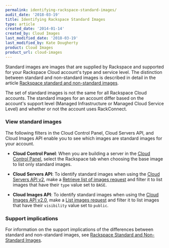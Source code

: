 ```yaml
---
permalink: identifying-rackspace-standard-images/
audit_date: '2018-03-19'
title: Identifying Rackspace Standard Images
type: article
created_date: '2014-01-14'
created_by: Cloud Images
last_modified_date: '2018-03-19'
last_modified_by: Kate Dougherty
product: Cloud Images
product_url: cloud-images
---
```


Standard images are images that are supplied by Rackspace and supported for
your Rackspace Cloud account's type and service level. The distinction
between standard and non-standard images is described in detail in the
article [Rackspace standard and non-standard images](/how-to/rackspace-standard-and-non-standard-images).

The set of standard images is not the same for all Rackspace Cloud
accounts. The standard images for an account differ based on the
account's support level (Managed Infrastructure or Managed Cloud Service
Level) and whether or not the account uses RackConnect.

### View standard images

The following filters in the Cloud Control Panel, Cloud Servers API, and
Cloud Images API enable you to see which images are standard images for
your account.

- **Cloud Control Panel**: When you are building a server in the [Cloud Control
Panel](https://mycloud.rackspace.com), select the Rackspace tab when
choosing the base image to list only standard images.

- **Cloud Servers API**: To identify standard images when using the [Cloud Servers API v2](https://developer.rackspace.com/docs/cloud-servers/v2/developer-guide/),
make a [Retrieve list of images request](https://developer.rackspace.com/docs/cloud-servers/v2/api-reference/svr-images-operations/#retrieve-list-of-images) and
filter it to list images that have their `type` value set to `BASE`.

- **Cloud Images API**: To identify standard images when using the [Cloud Images API v2.0](https://developer.rackspace.com/docs/cloud-images/v2/developer-guide/),
make a [List images request](https://developer.rackspace.com/docs/cloud-images/v2/api-reference/images-operations/#list-images) and filter it to list images that
have their `visibility` value set to `public`.

### Support implications

For information on the support implications of the differences between
standard and non-standard images, see [Rackspace Standard and Non-Standard Images](/how-to/rackspace-standard-and-non-standard-images).

